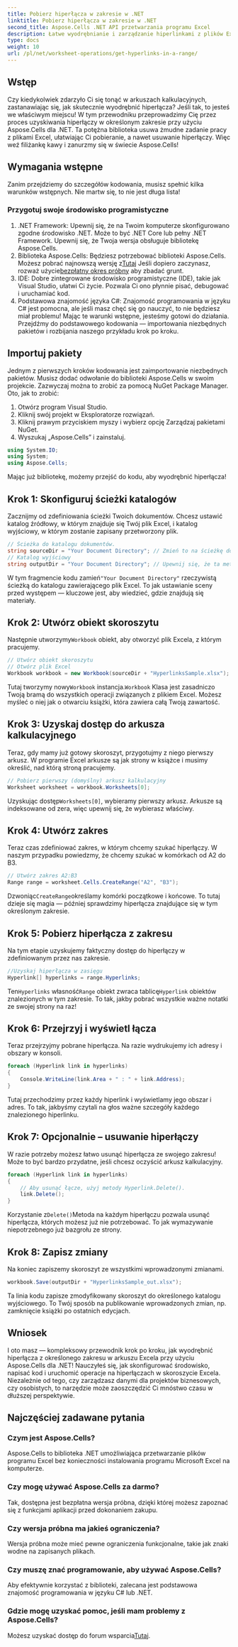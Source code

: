 ```yaml
---
title: Pobierz hiperłącza w zakresie w .NET
linktitle: Pobierz hiperłącza w zakresie w .NET
second_title: Aspose.Cells .NET API przetwarzania programu Excel
description: Łatwe wyodrębnianie i zarządzanie hiperlinkami z plików Excel za pomocą Aspose.Cells dla .NET. Zawiera przewodnik krok po kroku i przykłady kodu.
type: docs
weight: 10
url: /pl/net/worksheet-operations/get-hyperlinks-in-a-range/
---
```

## Wstęp
Czy kiedykolwiek zdarzyło Ci się tonąć w arkuszach kalkulacyjnych, zastanawiając się, jak skutecznie wyodrębnić hiperłącza? Jeśli tak, to jesteś we właściwym miejscu! W tym przewodniku przeprowadzimy Cię przez proces uzyskiwania hiperłączy w określonym zakresie przy użyciu Aspose.Cells dla .NET. Ta potężna biblioteka usuwa żmudne zadanie pracy z plikami Excel, ułatwiając Ci pobieranie, a nawet usuwanie hiperłączy. Więc weź filiżankę kawy i zanurzmy się w świecie Aspose.Cells!
## Wymagania wstępne
Zanim przejdziemy do szczegółów kodowania, musisz spełnić kilka warunków wstępnych. Nie martw się, to nie jest długa lista!
### Przygotuj swoje środowisko programistyczne
1. .NET Framework: Upewnij się, że na Twoim komputerze skonfigurowano zgodne środowisko .NET. Może to być .NET Core lub pełny .NET Framework. Upewnij się, że Twoja wersja obsługuje bibliotekę Aspose.Cells.
2.  Biblioteka Aspose.Cells: Będziesz potrzebować biblioteki Aspose.Cells. Możesz pobrać najnowszą wersję z[Tutaj](https://releases.aspose.com/cells/net/) Jeśli dopiero zaczynasz, rozważ użycie[bezpłatny okres próbny](https://releases.aspose.com/) aby zbadać grunt.
3. IDE: Dobre zintegrowane środowisko programistyczne (IDE), takie jak Visual Studio, ułatwi Ci życie. Pozwala Ci ono płynnie pisać, debugować i uruchamiać kod.
4. Podstawowa znajomość języka C#: Znajomość programowania w języku C# jest pomocna, ale jeśli masz chęć się go nauczyć, to nie będziesz miał problemu!
Mając te warunki wstępne, jesteśmy gotowi do działania. Przejdźmy do podstawowego kodowania — importowania niezbędnych pakietów i rozbijania naszego przykładu krok po kroku.
## Importuj pakiety
Jednym z pierwszych kroków kodowania jest zaimportowanie niezbędnych pakietów. Musisz dodać odwołanie do biblioteki Aspose.Cells w swoim projekcie. Zazwyczaj można to zrobić za pomocą NuGet Package Manager. Oto, jak to zrobić:
1. Otwórz program Visual Studio.
2. Kliknij swój projekt w Eksploratorze rozwiązań.
3. Kliknij prawym przyciskiem myszy i wybierz opcję Zarządzaj pakietami NuGet.
4. Wyszukaj „Aspose.Cells” i zainstaluj.
```csharp
using System.IO;
using System;
using Aspose.Cells;
```
Mając już bibliotekę, możemy przejść do kodu, aby wyodrębnić hiperłącza!
## Krok 1: Skonfiguruj ścieżki katalogów
Zacznijmy od zdefiniowania ścieżki Twoich dokumentów. Chcesz ustawić katalog źródłowy, w którym znajduje się Twój plik Excel, i katalog wyjściowy, w którym zostanie zapisany przetworzony plik.
```csharp
// Ścieżka do katalogu dokumentów.
string sourceDir = "Your Document Directory"; // Zmień to na ścieżkę do pliku Excel
// Katalog wyjściowy
string outputDir = "Your Document Directory"; // Upewnij się, że ta metoda zapewnia prawidłową ścieżkę wyjściową
```
 W tym fragmencie kodu zamień`"Your Document Directory"` rzeczywistą ścieżką do katalogu zawierającego plik Excel. To jak ustawianie sceny przed występem — kluczowe jest, aby wiedzieć, gdzie znajdują się materiały.
## Krok 2: Utwórz obiekt skoroszytu
 Następnie utworzymy`Workbook` obiekt, aby otworzyć plik Excela, z którym pracujemy.
```csharp
// Utwórz obiekt skoroszytu
// Otwórz plik Excel
Workbook workbook = new Workbook(sourceDir + "HyperlinksSample.xlsx");
```
 Tutaj tworzymy nowy`Workbook` instancja.`Workbook` Klasa jest zasadniczo Twoją bramą do wszystkich operacji związanych z plikiem Excel. Możesz myśleć o niej jak o otwarciu książki, która zawiera całą Twoją zawartość.
## Krok 3: Uzyskaj dostęp do arkusza kalkulacyjnego
Teraz, gdy mamy już gotowy skoroszyt, przygotujmy z niego pierwszy arkusz. W programie Excel arkusze są jak strony w książce i musimy określić, nad którą stroną pracujemy.
```csharp
// Pobierz pierwszy (domyślny) arkusz kalkulacyjny
Worksheet worksheet = workbook.Worksheets[0];
```
 Uzyskując dostęp`Worksheets[0]`, wybieramy pierwszy arkusz. Arkusze są indeksowane od zera, więc upewnij się, że wybierasz właściwy.
## Krok 4: Utwórz zakres
Teraz czas zdefiniować zakres, w którym chcemy szukać hiperłączy. W naszym przypadku powiedzmy, że chcemy szukać w komórkach od A2 do B3.
```csharp
// Utwórz zakres A2:B3
Range range = worksheet.Cells.CreateRange("A2", "B3");
```
 Dzwoniąc`CreateRange`określamy komórki początkowe i końcowe. To tutaj dzieje się magia — później sprawdzimy hiperłącza znajdujące się w tym określonym zakresie.
## Krok 5: Pobierz hiperłącza z zakresu
Na tym etapie uzyskujemy faktyczny dostęp do hiperłączy w zdefiniowanym przez nas zakresie.
```csharp
//Uzyskaj hiperłącza w zasięgu
Hyperlink[] hyperlinks = range.Hyperlinks;
```
 Ten`Hyperlinks` własność`Range` obiekt zwraca tablicę`Hyperlink` obiektów znalezionych w tym zakresie. To tak, jakby pobrać wszystkie ważne notatki ze swojej strony na raz!
## Krok 6: Przejrzyj i wyświetl łącza
Teraz przejrzyjmy pobrane hiperłącza. Na razie wydrukujemy ich adresy i obszary w konsoli.
```csharp
foreach (Hyperlink link in hyperlinks)
{
    Console.WriteLine(link.Area + " : " + link.Address);
}
```
Tutaj przechodzimy przez każdy hiperlink i wyświetlamy jego obszar i adres. To tak, jakbyśmy czytali na głos ważne szczegóły każdego znalezionego hiperlinku. 
## Krok 7: Opcjonalnie – usuwanie hiperłączy
W razie potrzeby możesz łatwo usunąć hiperłącza ze swojego zakresu! Może to być bardzo przydatne, jeśli chcesz oczyścić arkusz kalkulacyjny.
```csharp
foreach (Hyperlink link in hyperlinks)
{
    // Aby usunąć łącze, użyj metody Hyperlink.Delete().
    link.Delete();
}
```
 Korzystanie z`Delete()`Metoda na każdym hiperłączu pozwala usunąć hiperłącza, których możesz już nie potrzebować. To jak wymazywanie niepotrzebnego już bazgrołu ze strony.
## Krok 8: Zapisz zmiany
Na koniec zapiszemy skoroszyt ze wszystkimi wprowadzonymi zmianami.
```csharp
workbook.Save(outputDir + "HyperlinksSample_out.xlsx");
```
Ta linia kodu zapisze zmodyfikowany skoroszyt do określonego katalogu wyjściowego. To Twój sposób na publikowanie wprowadzonych zmian, np. zamknięcie książki po ostatnich edycjach.
## Wniosek
I oto masz — kompleksowy przewodnik krok po kroku, jak wyodrębnić hiperłącza z określonego zakresu w arkuszu Excela przy użyciu Aspose.Cells dla .NET! Nauczyłeś się, jak skonfigurować środowisko, napisać kod i uruchomić operacje na hiperłączach w skoroszycie Excela. Niezależnie od tego, czy zarządzasz danymi dla projektów biznesowych, czy osobistych, to narzędzie może zaoszczędzić Ci mnóstwo czasu w dłuższej perspektywie.
## Najczęściej zadawane pytania
### Czym jest Aspose.Cells?
Aspose.Cells to biblioteka .NET umożliwiająca przetwarzanie plików programu Excel bez konieczności instalowania programu Microsoft Excel na komputerze.
### Czy mogę używać Aspose.Cells za darmo?
Tak, dostępna jest bezpłatna wersja próbna, dzięki której możesz zapoznać się z funkcjami aplikacji przed dokonaniem zakupu.
### Czy wersja próbna ma jakieś ograniczenia?
Wersja próbna może mieć pewne ograniczenia funkcjonalne, takie jak znaki wodne na zapisanych plikach.
### Czy muszę znać programowanie, aby używać Aspose.Cells?
Aby efektywnie korzystać z biblioteki, zalecana jest podstawowa znajomość programowania w języku C# lub .NET.
### Gdzie mogę uzyskać pomoc, jeśli mam problemy z Aspose.Cells?
 Możesz uzyskać dostęp do forum wsparcia[Tutaj](https://forum.aspose.com/c/cells/9).